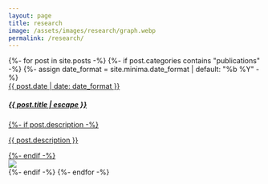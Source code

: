 ```yaml
---
layout: page
title: research
image: /assets/images/research/graph.webp
permalink: /research/
---
```


<div class="wrapper">
  <div class="post-list">
    {%- for post in site.posts -%}
      {%- if post.categories contains "publications" -%}
        {%- assign date_format = site.minima.date_format | default: "%b %Y" -%}
        <a href="{{ post.url | relative_url }}" class="card-link">
          <div class="modern-card" style="width: 100%;">
              <div class="card-body">
                  <span class="post-meta">{{ post.date | date: date_format }}</span>
                  <h5 class="card-title">{{ post.title | escape }}</h5>
                  {%- if post.description -%}
                      <p class="card-text"> {{ post.description }}</p>
                  {%- endif -%}    
                  <img class="center" style="display:block; margin-left: auto; max-width: 100%; margin-right: auto; max-height: 200px;" src="{{ post.image }}">
              </div>
          </div>
        </a>
      {%- endif -%}
    {%- endfor -%}
  </div>
</div>
